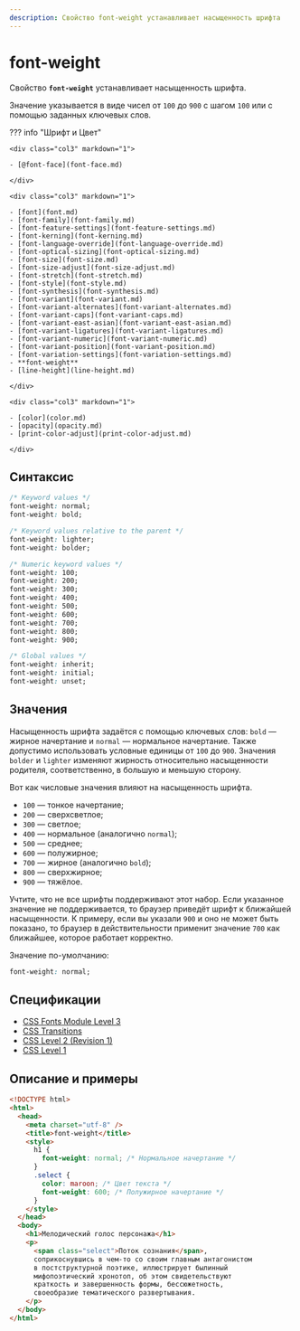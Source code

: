 ```yaml
---
description: Свойство font-weight устанавливает насыщенность шрифта
---
```


# font-weight

Свойство **`font-weight`** устанавливает насыщенность шрифта.

Значение указывается в виде чисел от `100` до `900` с шагом `100` или с помощью заданных ключевых слов.

??? info "Шрифт и Цвет"

    <div class="col3" markdown="1">

    - [@font-face](font-face.md)

    </div>

    <div class="col3" markdown="1">

    - [font](font.md)
    - [font-family](font-family.md)
    - [font-feature-settings](font-feature-settings.md)
    - [font-kerning](font-kerning.md)
    - [font-language-override](font-language-override.md)
    - [font-optical-sizing](font-optical-sizing.md)
    - [font-size](font-size.md)
    - [font-size-adjust](font-size-adjust.md)
    - [font-stretch](font-stretch.md)
    - [font-style](font-style.md)
    - [font-synthesis](font-synthesis.md)
    - [font-variant](font-variant.md)
    - [font-variant-alternates](font-variant-alternates.md)
    - [font-variant-caps](font-variant-caps.md)
    - [font-variant-east-asian](font-variant-east-asian.md)
    - [font-variant-ligatures](font-variant-ligatures.md)
    - [font-variant-numeric](font-variant-numeric.md)
    - [font-variant-position](font-variant-position.md)
    - [font-variation-settings](font-variation-settings.md)
    - **font-weight**
    - [line-height](line-height.md)

    </div>

    <div class="col3" markdown="1">

    - [color](color.md)
    - [opacity](opacity.md)
    - [print-color-adjust](print-color-adjust.md)

    </div>

## Синтаксис

```css
/* Keyword values */
font-weight: normal;
font-weight: bold;

/* Keyword values relative to the parent */
font-weight: lighter;
font-weight: bolder;

/* Numeric keyword values */
font-weight: 100;
font-weight: 200;
font-weight: 300;
font-weight: 400;
font-weight: 500;
font-weight: 600;
font-weight: 700;
font-weight: 800;
font-weight: 900;

/* Global values */
font-weight: inherit;
font-weight: initial;
font-weight: unset;
```

## Значения

Насыщенность шрифта задаётся с помощью ключевых слов: `bold` — жирное начертание и `normal` — нормальное начертание. Также допустимо использовать условные единицы от `100` до `900`. Значения `bolder` и `lighter` изменяют жирность относительно насыщенности родителя, соответственно, в большую и меньшую сторону.

Вот как числовые значения влияют на насыщенность шрифта.

- `100` — тонкое начертание;
- `200` — сверхсветлое;
- `300` — светлое;
- `400` — нормальное (аналогично `normal`);
- `500` — среднее;
- `600` — полужирное;
- `700` — жирное (аналогично `bold`);
- `800` — сверхжирное;
- `900` — тяжёлое.

Учтите, что не все шрифты поддерживают этот набор. Если указанное значение не поддерживается, то браузер приведёт шрифт к ближайшей насыщенности. К примеру, если вы указали `900` и оно не может быть показано, то браузер в действительности применит значение `700` как ближайшее, которое работает корректно.

Значение по-умолчанию:

```css
font-weight: normal;
```

## Спецификации

- [CSS Fonts Module Level 3](http://dev.w3.org/csswg/css3-fonts/#font-weight-prop)
- [CSS Transitions](http://dev.w3.org/csswg/css-transitions/#animatable-css)
- [CSS Level 2 (Revision 1)](http://www.w3.org/TR/CSS2/fonts.html#propdef-font-weight)
- [CSS Level 1](http://www.w3.org/TR/CSS1/#font-weight)

## Описание и примеры

```html
<!DOCTYPE html>
<html>
  <head>
    <meta charset="utf-8" />
    <title>font-weight</title>
    <style>
      h1 {
        font-weight: normal; /* Нормальное начертание */
      }
      .select {
        color: maroon; /* Цвет текста */
        font-weight: 600; /* Полужирное начертание */
      }
    </style>
  </head>
  <body>
    <h1>Мелодический голос персонажа</h1>
    <p>
      <span class="select">Поток сознания</span>,
      соприкоснувшись в чем-то со своим главным антагонистом
      в постструктурной поэтике, иллюстрирует былинный
      мифопоэтический хронотоп, об этом свидетельствуют
      краткость и завершенность формы, бессюжетность,
      своеобразие тематического развертывания.
    </p>
  </body>
</html>
```
